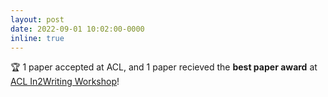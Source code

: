 ```yaml
---
layout: post
date: 2022-09-01 10:02:00-0000
inline: true
---
```


🏆 1 paper accepted at ACL, and 1 paper recieved the **best paper award** at [ACL In2Writing Workshop](https://in2writing.glitch.me/archive/2022/papers.html)! 